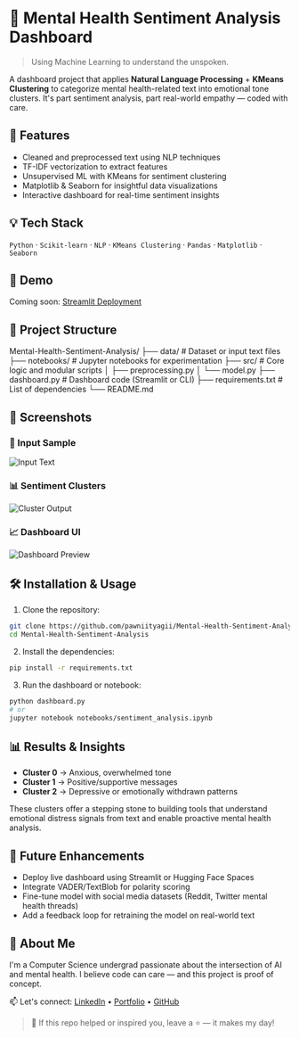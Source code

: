 # 🧠 Mental Health Sentiment Analysis Dashboard
> Using Machine Learning to understand the unspoken.

A dashboard project that applies **Natural Language Processing** + **KMeans Clustering** to categorize mental health-related text into emotional tone clusters. It's part sentiment analysis, part real-world empathy — coded with care.

## 📌 Features

- Cleaned and preprocessed text using NLP techniques
- TF-IDF vectorization to extract features
- Unsupervised ML with KMeans for sentiment clustering
- Matplotlib & Seaborn for insightful data visualizations
- Interactive dashboard for real-time sentiment insights

## 💡 Tech Stack

`Python` · `Scikit-learn` · `NLP` · `KMeans Clustering` · `Pandas` · `Matplotlib` · `Seaborn`

## 🚀 Demo

Coming soon: [Streamlit Deployment](#)  


## 📂 Project Structure

Mental-Health-Sentiment-Analysis/
├── data/                   # Dataset or input text files
├── notebooks/              # Jupyter notebooks for experimentation
├── src/                    # Core logic and modular scripts
│   ├── preprocessing.py
│   └── model.py
├── dashboard.py            # Dashboard code (Streamlit or CLI)
├── requirements.txt        # List of dependencies
└── README.md

## 📸 Screenshots



### 🧾 Input Sample
![Input Text](assets/input_text_sample.png)

### 📊 Sentiment Clusters
![Cluster Output](assets/kmeans_clusters.png)

### 📈 Dashboard UI
![Dashboard Preview](assets/dashboard_ui.png)

## 🛠️ Installation & Usage

1. Clone the repository:
```bash
git clone https://github.com/pawniityagii/Mental-Health-Sentiment-Analysis.git
cd Mental-Health-Sentiment-Analysis
````

2. Install the dependencies:

```bash
pip install -r requirements.txt
```

3. Run the dashboard or notebook:

```bash
python dashboard.py
# or
jupyter notebook notebooks/sentiment_analysis.ipynb
```

## 📊 Results & Insights

* **Cluster 0** → Anxious, overwhelmed tone
* **Cluster 1** → Positive/supportive messages
* **Cluster 2** → Depressive or emotionally withdrawn patterns

These clusters offer a stepping stone to building tools that understand emotional distress signals from text and enable proactive mental health analysis.

## 🧠 Future Enhancements

* Deploy live dashboard using Streamlit or Hugging Face Spaces
* Integrate VADER/TextBlob for polarity scoring
* Fine-tune model with social media datasets (Reddit, Twitter mental health threads)
* Add a feedback loop for retraining the model on real-world text


## 🙋 About Me

I'm a Computer Science undergrad passionate about the intersection of AI and mental health. I believe code can care — and this project is proof of concept.


📫 Let's connect:
[LinkedIn](https://linkedin.com/in/pawni-tyagi) • [Portfolio](#) • [GitHub](https://github.com/pawniityagii)


> 💬 If this repo helped or inspired you, leave a ⭐ — it makes my day!
